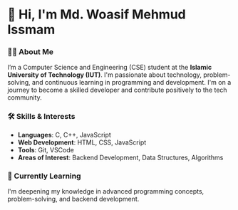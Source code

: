 # 👋 Hi, I'm Md. Woasif Mehmud Issmam

### 👨‍💻 About Me
I’m a Computer Science and Engineering (CSE) student at the **Islamic University of Technology (IUT)**. I'm passionate about technology, problem-solving, and continuous learning in programming and development. I'm on a journey to become a skilled developer and contribute positively to the tech community.

### 🛠️ Skills & Interests
- **Languages**: C, C++, JavaScript
- **Web Development**: HTML, CSS, JavaScript
- **Tools**: Git, VSCode
- **Areas of Interest**: Backend Development, Data Structures, Algorithms

### 🌱 Currently Learning
I'm deepening my knowledge in advanced programming concepts, problem-solving, and backend development.
